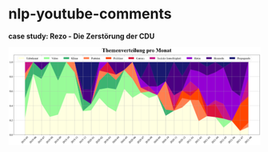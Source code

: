 # nlp-youtube-comments
**case study: Rezo - Die Zerstörung der CDU**

![topic_modeling](data/png/topic_modeling.png)
